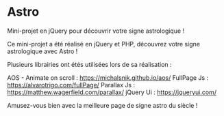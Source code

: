 # Astro
Mini-projet en jQuery pour découvrir votre signe astrologique ! 

Ce mini-projet a été réalisé en jQuery et PHP, découvrez votre signe astrologique avec Astro !

Plusieurs librairies ont étés utilisées lors de sa réalisation : 

AOS - Animate on scroll : https://michalsnik.github.io/aos/
FullPage Js : https://alvarotrigo.com/fullPage/
Parallax Js : https://matthew.wagerfield.com/parallax/
jQuery Ui : https://jqueryui.com/

Amusez-vous bien avec la meilleure page de signe astro du siècle !
